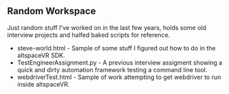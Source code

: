 <h2>Random Workspace</h2>
<p>Just random stuff I've worked on in the last few years, holds some old interview projects and halfed baked scripts for reference.</p>

<ul>
<li>steve-world.html -
Sample of some stuff I figured out how to do in the altspaceVR SDK.</li>

<li>TestEngineerAssignment.py - 
A previous interview assigment showing a quick and dirty automation framework testing a command line tool.</li>

<li>webdriverTest.html - 
Sample of work attempting to get webdriver to run inside altspaceVR.</li>
</ul>
